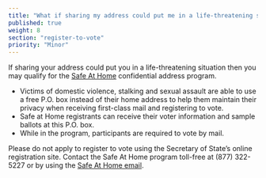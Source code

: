 ```yaml
---
title: "What if sharing my address could put me in a life-threatening situation?"
published: true
weight: 8
section: "register-to-vote"
priority: "Minor"
---
```


If sharing your address could put you in a life-threatening situation then you may qualify for the [Safe At Home](http://www.sos.ca.gov/registries/safe-home/) confidential address program.  
- Victims of domestic violence, stalking and sexual assault are able to use a free P.O. box instead of their home address to help them maintain their privacy when receiving first-class mail and registering to vote.  
- Safe at Home registrants can receive their voter information and sample ballots at this P.O. box.  
- While in the program, participants are required to vote by mail.   

Please do not apply to register to vote using the Secretary of State’s online registration site. Contact the Safe At Home program toll-free at (877) 322-5227 or by using the [Safe At Home email](http://www.sos.ca.gov/registries/safe-home/contact/email-safe-home/).
